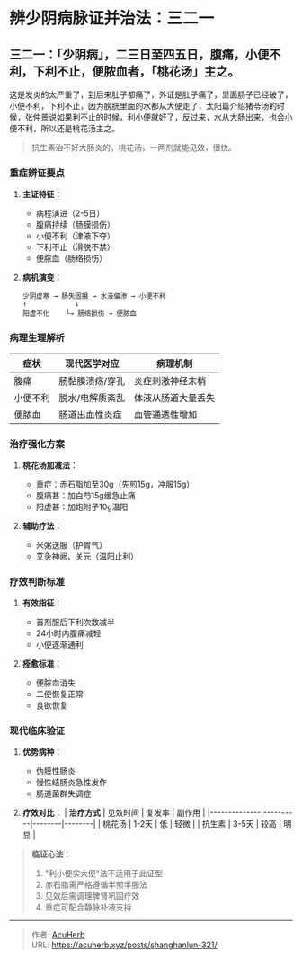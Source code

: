 # 辨少阴病脉证并治法：三二一


## 三二一：「少阴病」，二三日至四五日，腹痛，小便不利，下利不止，便脓血者，「桃花汤」主之。

<!--more-->

这是发炎的太严重了，到后来肚子都痛了，外证是肚子痛了，里面肠子已经破了，小便不利，下利不止，因为膀胱里面的水都从大便走了，太阳篇介绍猪苓汤的时候，张仲景说如果利不止的时候，利小便就好了，反过来，水从大肠出来，也会小便不利，所以还是桃花汤主之。

> 抗生素治不好大肠炎的。桃花汤，一两剂就能见效，很快。

### 重症辨证要点
1. **主证特征**：
   - 病程演进（2-5日）
   - 腹痛持续（肠膜损伤）
   - 小便不利（津液下夺）
   - 下利不止（滑脱不禁）
   - 便脓血（肠络损伤）

2. **病机演变**：
   ```
   少阴虚寒 → 肠失固摄 → 水液偏渗 → 小便不利
   ↑            ↓
   阳虚不化    └→ 肠络损伤 → 便脓血
   ```

### 病理生理解析
| **症状** | **现代医学对应** | **病理机制** |
|----------|------------------|--------------|
| 腹痛 | 肠黏膜溃疡/穿孔 | 炎症刺激神经末梢 |
| 小便不利 | 脱水/电解质紊乱 | 体液从肠道大量丢失 |
| 便脓血 | 肠道出血性炎症 | 血管通透性增加 |

### 治疗强化方案
1. **桃花汤加减法**：
   - 重症：赤石脂加至30g（先煎15g，冲服15g）
   - 腹痛甚：加白芍15g缓急止痛
   - 阳虚甚：加炮附子10g温阳

2. **辅助疗法**：
   - 米粥送服（护胃气）
   - 艾灸神阙、关元（温阳止利）

### 疗效判断标准
1. **有效指征**：
   - 首剂服后下利次数减半
   - 24小时内腹痛减轻
   - 小便逐渐通利

2. **痊愈标准**：
   - 便脓血消失
   - 二便恢复正常
   - 食欲恢复

### 现代临床验证
1. **优势病种**：
   - 伪膜性肠炎
   - 慢性结肠炎急性发作
   - 肠道菌群失调症

2. **疗效对比**：
   | **治疗方式** | 见效时间 | 复发率 | 副作用 |
   |--------------|----------|--------|--------|
   | 桃花汤 | 1-2天 | 低 | 轻微 |
   | 抗生素 | 3-5天 | 较高 | 明显 |

> **临证心法**：
> 1. "利小便实大便"法不适用于此证型
> 2. 赤石脂需严格遵循半煎半服法
> 3. 见效后需调理脾肾巩固疗效
> 4. 重症可配合静脉补液支持

---

> 作者: [AcuHerb](https://acuherb.xyz)  
> URL: https://acuherb.xyz/posts/shanghanlun-321/  


